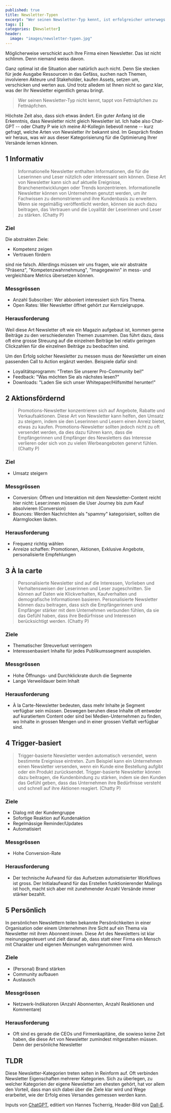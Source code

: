 ```yaml
---
published: true
title: Newsletter-Typen
excerpt: "Wer seinen Newsletter-Typ kennt, ist erfolgreicher unterwegs."
tags: []
categories: [Newsletter]
header:
  image: "images/newsletter-typen.jpg"
---
```


Möglicherweise verschickt auch Ihre Firma einen Newsletter. Das ist nicht schlimm. Denn niemand weiss davon.

Ganz optimal ist die Situation aber natürlich auch nicht. Denn Sie stecken für jede Ausgabe Ressourcen in das Gefäss, suchen nach Themen, involvieren Akteure und Stakeholder, kaufen Assets, setzen um, verschicken und werten aus. Und trotz alledem ist Ihnen nicht so ganz klar, was der Ihr Newsletter eigentlich genau bringt.

> Wer seinen Newsletter-Typ nicht kennt, tappt von Fettnäpfchen zu Fettnäpfchen.

Höchste Zeit also, dass sich etwas ändert. Ein guter Anfang ist die Erkenntnis, dass Newsletter nicht gleich Newsletter ist. Ich habe also Chat-GPT -- oder Chatty P wie ich meine AI-Kollegin liebevoll nenne -- kurz gefragt, welche Arten von Newsletter ihr bekannt sind. Im Gespräch finden wir heraus, was wir aus dieser Kategorisierung für die Optimierung Ihrer Versände lernen können.

## 1 Informativ

> Informationelle Newsletter enthalten Informationen, die für die Leserinnen und Leser nützlich oder interessant sein können. Diese Art von Newsletter kann sich auf aktuelle Ereignisse, Branchenentwicklungen oder Trends konzentrieren. Informationelle Newsletter können von Unternehmen genutzt werden, um ihr Fachwissen zu demonstrieren und ihre Kundenbasis zu erweitern. Wenn sie regelmäßig veröffentlicht werden, können sie auch dazu beitragen, das Vertrauen und die Loyalität der Leserinnen und Leser zu stärken. (Chatty P)

### Ziel

Die abstrakten Ziele:

- Kompetenz zeigen
- Vertrauen fördern

sind nie falsch. Allerdings müssen wir uns fragen, wie wir abstrakte "Präsenz", "Kompetenzwahrnehmung", "Imagegewinn" in mess- und vergleichbare Metrics übersetzen können.

### Messgrössen

- Anzahl Subscriber: Wer abboniert interessiert sich fürs Thema.
- Open Rates: Wer Newsletter öffnet gehört zur Kernzielgruppe.

### Herausforderung

Weil diese Art Newsletter oft wie ein Magazin aufgebaut ist, kommen gerne Beiträge zu den verschiedensten Themen zusammen. Das führt dazu, dass oft eine grosse Streuung auf die einzelnen Beiträge bei relativ geringen Clickzahlen für die einzelnen Beiträge zu beobachten sind.

Um den Erfolg solcher Newsletter zu messen muss der Newsletter um einen passenden Call to Action ergänzt werden. Beispiele dafür sind: 

- Loyalitätsprogramm: "Treten Sie unserer Pro-Community bei!"
- Feedback: "Was möchten Sie als nächstes lesen?"
- Downloads: "Laden Sie sich unser Whitepaper/Hilfsmittel herunter!"

## 2 Aktionsfördernd

> Promotions-Newsletter konzentrieren sich auf Angebote, Rabatte und Verkaufsaktionen. Diese Art von Newsletter kann helfen, den Umsatz zu steigern, indem sie den Leserinnen und Lesern einen Anreiz bietet, etwas zu kaufen. Promotions-Newsletter sollten jedoch nicht zu oft versendet werden, da dies dazu führen kann, dass die Empfängerinnen und Empfänger des Newsletters das Interesse verlieren oder sich von zu vielen Werbeangeboten genervt fühlen. (Chatty P)

### Ziel

- Umsatz steigern

### Messgrössen

- Conversion: Öffnen und Interaktion mit dem Newsletter-Content reicht hier nicht: Leser:innen müssen die User Journey bis zum Kauf absolvieren (Conversion)
- Bounces: Werden Nachrichten als "spammy" kategorisiert, sollten die Alarmglocken läuten.

### Herausforderung

- Frequenz richtig wählen
- Anreize schaffen: Promotionen, Aktionen, Exklusive Angebote, personalisierte Empfehlungen

## 3 À la carte

> Personalisierte Newsletter sind auf die Interessen, Vorlieben und Verhaltensweisen der Leserinnen und Leser zugeschnitten. Sie können auf Daten wie Klickverhalten, Kaufverhalten und demografische Informationen basieren. Personalisierte Newsletter können dazu beitragen, dass sich die Empfängerinnen und Empfänger stärker mit dem Unternehmen verbunden fühlen, da sie das Gefühl haben, dass ihre Bedürfnisse und Interessen berücksichtigt werden. (Chatty P)

### Ziele

- Thematischer Streuverlust verringern
- Interessenbasiert Inhalte für jedes Publikumssegment ausspielen.

### Messgrössen

- Hohe Öffnungs- und Durchklickrate durch die Segmente
- Lange Verweildauer beim Inhalt

### Herausforderung

- À la Carte-Newsletter bedeuten, dass mehr Inhalte je Segment verfügbar sein müssen. Deswegen beruhen diese Inhalte oft entweder auf kuratiertem Content oder sind bei Medien-Unternehmen zu finden, wo Inhalte in grossen Mengen und in einer grossen Vielfalt verfügbar sind.

## 4 Trigger-basiert

> Trigger-basierte Newsletter werden automatisch versendet, wenn bestimmte Ereignisse eintreten. Zum Beispiel kann ein Unternehmen einen Newsletter versenden, wenn ein Kunde eine Bestellung aufgibt oder ein Produkt zurücksendet. Trigger-basierte Newsletter können dazu beitragen, die Kundenbindung zu stärken, indem sie den Kunden das Gefühl geben, dass das Unternehmen ihre Bedürfnisse versteht und schnell auf ihre Aktionen reagiert. (Chatty P)

### Ziele

- Dialog mit der Kundengruppe
- Sofortige Reaktion auf Kundenaktion
- Regelmässige Reminder/Updates
- Automatisiert

### Messgrössen

- Hohe Conversion-Rate

### Herausforderung

- Der technische Aufwand für das Aufsetzen automatisierter Workflows ist gross. Der Initialaufwand für das Erstellen funktionierender Mailings ist hoch, macht sich aber mit zunehmender Anzahl Versände immer stärker bezahlt. 

## 5 Persönlich

In persönlichen Newslettern teilen bekannte Persönlichkeiten in einer Organisation oder einem Unternehmen ihre Sicht auf ein Thema via Newsletter mit ihren Abonnent:innen. Diese Art des Newsletters ist klar meinungsgesteuert und zielt darauf ab, dass statt einer Firma ein Mensch mit Charakter und eigenen Meinungen wahrgenommen wird.

### Ziele

- (Personal) Brand stärken
- Community aufbauen
- Austausch

### Messgrössen

- Netzwerk-Indikatoren (Anzahl Abonnenten, Anzahl Reaktionen und Kommentare)

### Herausforderung

- Oft sind es gerade die CEOs und Firmenkapitäne, die sowieso keine Zeit haben, die diese Art von Newsletter zumindest mitgestalten müssen. Denn der persönliche Newsletter 

## TLDR

Diese Newsletter-Kategorien treten selten in Reinform auf. Oft verbinden Newsletter Eigenschaften mehrerer Kategorien. Sich zu überlegen, zu welcher Kategorien der eigene Newsletter am ehesten gehört, hat vor allem den Vorteil, dass man sich dabei über die Ziele klar wird und Wege erarbeitet, wie der Erfolg eines Versandes gemessen werden kann.

Inputs von [ChatGPT](https://chat.openai.com/chat), editiert von Hannes Tscherrig, Header-Bild von [Dall-E](https://labs.openai.com).